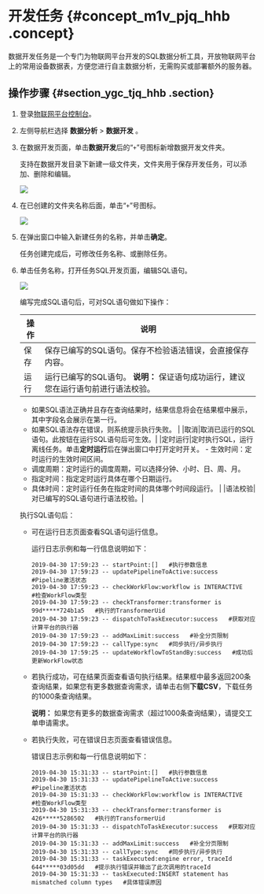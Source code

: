 # 开发任务 {#concept_m1v_pjq_hhb .concept}

数据开发任务是一个专门为物联网平台开发的SQL数据分析工具，开放物联网平台上的常用设备数据表，方便您进行自主数据分析，无需购买或部署额外的服务器。

## 操作步骤 {#section_ygc_tjq_hhb .section}

1.  登录[物联网平台控制台](http://iot.console.aliyun.com/)。
2.  左侧导航栏选择 **数据分析** \> **数据开发** 。
3.  在数据开发页面，单击**数据开发**后的“`+`”号图标新增数据开发文件夹。

    支持在数据开发目录下新建一级文件夹，文件夹用于保存开发任务，可以添加、删除和编辑。

    ![](http://static-aliyun-doc.oss-cn-hangzhou.aliyuncs.com/assets/img/155320/156032028443676_zh-CN.png)

4.  在已创建的文件夹名称后面，单击“`+`”号图标。

    ![](http://static-aliyun-doc.oss-cn-hangzhou.aliyuncs.com/assets/img/155320/156032028443680_zh-CN.png)

5.  在弹出窗口中输入新建任务的名称，并单击**确定**。

    任务创建完成后，可修改任务名称、或删除任务。

6.  单击任务名称，打开任务SQL开发页面，编辑SQL语句。

    ![](http://static-aliyun-doc.oss-cn-hangzhou.aliyuncs.com/assets/img/155320/156032028543681_zh-CN.png)

    编写完成SQL语句后，可对SQL语句做如下操作：

    |操作|说明|
    |--|--|
    |保存|保存已编写的SQL语句。保存不检验语法错误，会直接保存内容。|
    |运行|运行已编写的SQL语句。 **说明：** 保证语句成功运行，建议您在运行语句前进行语法校验。

     -   如果SQL语法正确并且存在查询结果时，结果信息将会在结果框中展示，其中字段名会展示在第一行。
    -   如果SQL语法存在错误，则系统提示执行失败。
 |
    |取消|取消已运行的SQL语句。此按钮在运行SQL语句后可生效。|
    |定时运行|定时执行SQL，运行离线任务。单击**定时运行**后在弹出窗口中打开定时开关。     -   生效时间：定时运行的生效时间区间。
    -   调度周期：定时运行的调度周期，可以选择分钟、小时、日、周、月。
    -   指定时间：指定定时运行具体在哪个日期运行。
    -   具体时间：定时运行任务在指定时间的具体哪个时间段运行。
 |
    |语法校验|对已编写的SQL语句进行语法校验。|

    执行SQL语句后：

    -   可在运行日志页面查看SQL语句运行信息。

        运行日志示例和每一行信息说明如下：

        ``` {#codeblock_m1y_isa_941}
        2019-04-30 17:59:23 -- startPoint:[]   #执行参数信息
        2019-04-30 17:59:23 -- updatePipelineToActive:success   #Pipeline激活状态
        2019-04-30 17:59:23 -- checkWorkFlow:workflow is INTERACTIVE   #检查WorkFlow类型
        2019-04-30 17:59:23 -- checkTransformer:transformer is 99d*****724b1a5   #执行的TransformerUid
        2019-04-30 17:59:23 -- dispatchToTaskExecutor:success   #获取对应计算平台的执行器
        2019-04-30 17:59:23 -- addMaxLimit:success   #补全分页限制
        2019-04-30 17:59:23 -- callType:sync   #同步执行/异步执行
        2019-04-30 17:59:25 -- updateWorkflowToStandBy:success   #成功后更新WorkFlow状态
        ```

    -   若执行成功，可在结果页面查看语句执行结果。结果框中最多返回200条查询结果，如果您有更多数据查询需求，请单击右侧**下载CSV**，下载任务的1000条查询结果。

        **说明：** 如果您有更多的数据查询需求（超过1000条查询结果），请提交工单申请需求。

    -   若执行失败，可在错误日志页面查看错误信息。

        错误日志示例和每一行信息说明如下：

        ``` {#codeblock_uox_csh_3a5}
        2019-04-30 15:31:33 -- startPoint:[]   #执行参数信息
        2019-04-30 15:31:33 -- updatePipelineToActive:success   #Pipeline激活状态
        2019-04-30 15:31:33 -- checkWorkFlow:workflow is INTERACTIVE   #检查WorkFlow类型
        2019-04-30 15:31:33 -- checkTransformer:transformer is 426*****5286502   #执行的TransformerUid
        2019-04-30 15:31:33 -- dispatchToTaskExecutor:success   #获取对应计算平台的执行器
        2019-04-30 15:31:33 -- addMaxLimit:success   #补全分页限制
        2019-04-30 15:31:33 -- callType:sync   #同步执行/异步执行
        2019-04-30 15:31:33 -- taskExecuted:engine error, traceId 644*****03d05dd   #提示执行错误并输出了此次调用的traceId
        2019-04-30 15:31:33 -- taskExecuted:INSERT statement has mismatched column types   #具体错误原因
        ```


